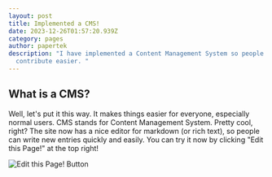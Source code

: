 ```yaml
---
layout: post
title: Implemented a CMS!
date: 2023-12-26T01:57:20.939Z
category: pages
author: papertek
description: "I have implemented a Content Management System so people could
  contribute easier. "
---
```

## What is a CMS?

Well, let's put it this way. It makes things easier for everyone, especially normal users. CMS stands for Content Management System. Pretty cool, right? The site now has a nice editor for markdown (or rich text), so people can write new entries quickly and easily. You can try it now by clicking "Edit this Page!" at the top right!

![Edit this Page! Button]()